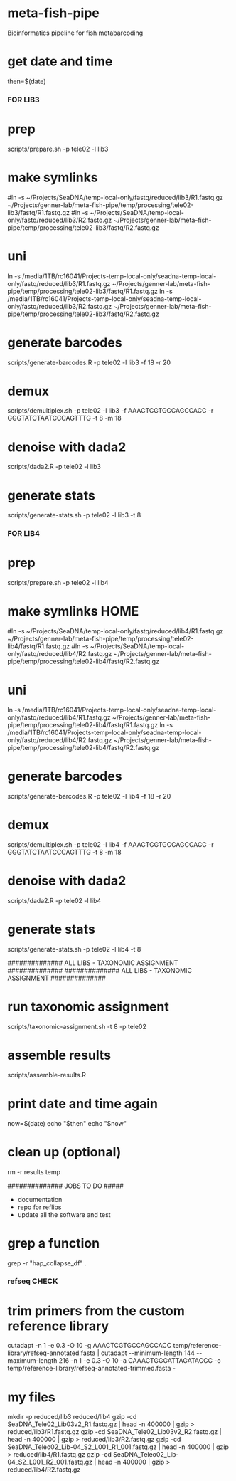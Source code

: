 # meta-fish-pipe
Bioinformatics pipeline for fish metabarcoding

# get date and time
then=$(date)

### FOR LIB3 ###

# prep
scripts/prepare.sh -p tele02 -l lib3

# make symlinks
#ln -s ~/Projects/SeaDNA/temp-local-only/fastq/reduced/lib3/R1.fastq.gz ~/Projects/genner-lab/meta-fish-pipe/temp/processing/tele02-lib3/fastq/R1.fastq.gz
#ln -s ~/Projects/SeaDNA/temp-local-only/fastq/reduced/lib3/R2.fastq.gz ~/Projects/genner-lab/meta-fish-pipe/temp/processing/tele02-lib3/fastq/R2.fastq.gz
# uni
ln -s /media/1TB/rc16041/Projects-temp-local-only/seadna-temp-local-only/fastq/reduced/lib3/R1.fastq.gz ~/Projects/genner-lab/meta-fish-pipe/temp/processing/tele02-lib3/fastq/R1.fastq.gz
ln -s /media/1TB/rc16041/Projects-temp-local-only/seadna-temp-local-only/fastq/reduced/lib3/R2.fastq.gz ~/Projects/genner-lab/meta-fish-pipe/temp/processing/tele02-lib3/fastq/R2.fastq.gz

# generate barcodes
scripts/generate-barcodes.R -p tele02 -l lib3 -f 18 -r 20

# demux
scripts/demultiplex.sh -p tele02 -l lib3 -f AAACTCGTGCCAGCCACC -r GGGTATCTAATCCCAGTTTG -t 8 -m 18

# denoise with dada2
scripts/dada2.R -p tele02 -l lib3

# generate stats
scripts/generate-stats.sh -p tele02 -l lib3 -t 8


### FOR LIB4 ###

# prep
scripts/prepare.sh -p tele02 -l lib4

# make symlinks HOME
#ln -s ~/Projects/SeaDNA/temp-local-only/fastq/reduced/lib4/R1.fastq.gz ~/Projects/genner-lab/meta-fish-pipe/temp/processing/tele02-lib4/fastq/R1.fastq.gz
#ln -s ~/Projects/SeaDNA/temp-local-only/fastq/reduced/lib4/R2.fastq.gz ~/Projects/genner-lab/meta-fish-pipe/temp/processing/tele02-lib4/fastq/R2.fastq.gz
# uni
ln -s /media/1TB/rc16041/Projects-temp-local-only/seadna-temp-local-only/fastq/reduced/lib4/R1.fastq.gz ~/Projects/genner-lab/meta-fish-pipe/temp/processing/tele02-lib4/fastq/R1.fastq.gz
ln -s /media/1TB/rc16041/Projects-temp-local-only/seadna-temp-local-only/fastq/reduced/lib4/R2.fastq.gz ~/Projects/genner-lab/meta-fish-pipe/temp/processing/tele02-lib4/fastq/R2.fastq.gz

# generate barcodes
scripts/generate-barcodes.R -p tele02 -l lib4 -f 18 -r 20

# demux
scripts/demultiplex.sh -p tele02 -l lib4 -f AAACTCGTGCCAGCCACC -r GGGTATCTAATCCCAGTTTG -t 8 -m 18

# denoise with dada2
scripts/dada2.R -p tele02 -l lib4

# generate stats
scripts/generate-stats.sh -p tele02 -l lib4 -t 8



############## ALL LIBS - TAXONOMIC ASSIGNMENT ##############
############## ALL LIBS - TAXONOMIC ASSIGNMENT ##############

# run taxonomic assignment
scripts/taxonomic-assignment.sh -t 8 -p tele02

# assemble results
scripts/assemble-results.R


# print date and time again
now=$(date)
echo "$then"
echo "$now"

# clean up (optional) 
rm -r results temp



############## JOBS TO DO #####

- documentation
- repo for reflibs
- update all the software and test


# grep a function
grep -r "hap_collapse_df" .


### refseq CHECK

# trim primers from the custom reference library
cutadapt -n 1 -e 0.3 -O 10 -g AAACTCGTGCCAGCCACC temp/reference-library/refseq-annotated.fasta | cutadapt --minimum-length 144 --maximum-length 216 -n 1 -e 0.3 -O 10 -a  CAAACTGGGATTAGATACCC -o temp/reference-library/refseq-annotated-trimmed.fasta -

# my files
mkdir -p reduced/lib3 reduced/lib4
gzip -cd SeaDNA_Tele02_Lib03v2_R1.fastq.gz | head -n 400000 | gzip > reduced/lib3/R1.fastq.gz
gzip -cd SeaDNA_Tele02_Lib03v2_R2.fastq.gz | head -n 400000 | gzip > reduced/lib3/R2.fastq.gz
gzip -cd SeaDNA_Teleo02_Lib-04_S2_L001_R1_001.fastq.gz | head -n 400000 | gzip > reduced/lib4/R1.fastq.gz
gzip -cd SeaDNA_Teleo02_Lib-04_S2_L001_R2_001.fastq.gz | head -n 400000 | gzip > reduced/lib4/R2.fastq.gz

